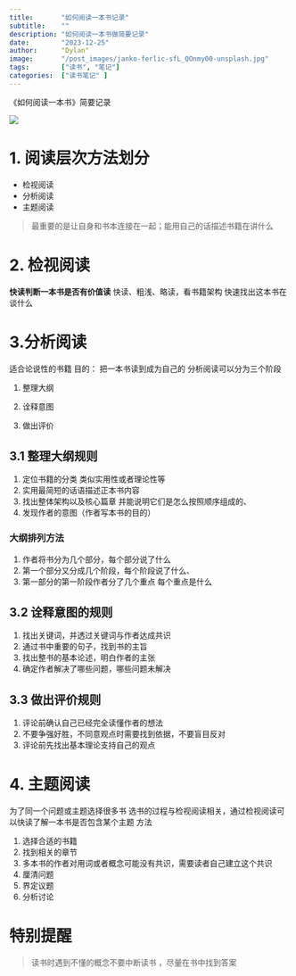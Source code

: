```yaml
---
title:       "如何阅读一本书记录"
subtitle:    ""
description: "如何阅读一本书做简要记录"
date:        "2023-12-25"
author:      "Dylan"
image:       "/post_images/janko-ferlic-sfL_QOnmy00-unsplash.jpg"
tags:        ["读书", "笔记"]
categories:  ["读书笔记" ]
---
```


《如何阅读一本书》简要记录

<!--more-->
![](/post_images/janko-ferlic-sfL_QOnmy00-unsplash.jpg)

# 1. 阅读层次方法划分

- 检视阅读
- 分析阅读
- 主题阅读
> 最重要的是让自身和书本连接在一起；能用自己的话描述书籍在讲什么
# 2. 检视阅读
**快读判断一本书是否有价值读**
快读、粗浅、略读，看书籍架构
快速找出这本书在谈什么
# 3.分析阅读
适合论说性的书籍
目的： 把一本书读到成为自己的
分析阅读可以分为三个阶段 
1. 整理大纲

2. 诠释意图

3. 做出评价

## 3.1 整理大纲规则

1. 定位书籍的分类 类似实用性或者理论性等
2. 实用最简短的话语描述正本书内容
3. 找出整体架构以及核心篇章 并能说明它们是怎么按照顺序组成的、
4. 发现作者的意图（作者写本书的目的）
### 大纲排列方法

1. 作者将书分为几个部分，每个部分说了什么
2. 第一个部分又分成几个阶段，每个阶段说了什么、
3. 第一部分的第一阶段作者分了几个重点 每个重点是什么
## 3.2 诠释意图的规则
1. 找出关键词，并透过关键词与作者达成共识
2.  通过书中重要的句子，找到书的主旨
3.  找出整书的基本论述，明白作者的主张
4.  确定作者解决了哪些问题，哪些问题未解决
## 3.3 做出评价规则
1. 评论前确认自己已经完全读懂作者的想法
2. 不要争强好胜，不同意观点时需要找到依据，不要盲目反对
3. 评论前先找出基本理论支持自己的观点

# 4. 主题阅读
为了同一个问题或主题选择很多书
选书的过程与检视阅读相关，通过检视阅读可以快读了解一本书是否包含某个主题
方法
1. 选择合适的书籍
2. 找到相关的章节
3. 多本书的作者对用词或者概念可能没有共识，需要读者自己建立这个共识
4. 厘清问题
5. 界定议题
6. 分析讨论

# 特别提醒
> 读书时遇到不懂的概念不要中断读书 ，尽量在书中找到答案
